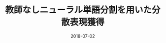 ---
title: "教師なしニューラル単語分割を用いた分散表現獲得"
authors: <b>平岡 達也</b>, 進藤 裕之，松本 裕治
collection: publications
category: nonref
date: 2018-07-02
venue: '研究報告自然言語処理（NL），Vol.2018-NL-236，No.2，pp.1-7'
paperurl: 'https://ipsj.ixsq.nii.ac.jp/ej/index.php?active_action=repository_view_main_item_detail&page_id=13&block_id=8&item_id=190355&item_no=1'
en: 
award: 
---